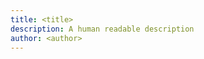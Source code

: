 ```yaml
---
title: <title>
description: A human readable description
author: <author>
---
```


# <title>

#### Sub title

---

## Add Content

*Some* _Markdown_ **!**

`code`

## Add Lists

* bullet points
* are supported, too

---

## Thanks

# :heart: